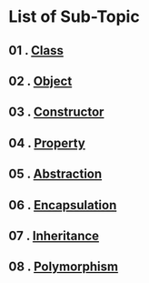 # List of Sub-Topic

## 01 . [**Class**](https://github.com/nayanR3/SkillMineCodes/blob/master/mdFiles/oops.md)

## 02 . [**Object**](https://github.com/nayanR3/SkillMineCodes/blob/master/mdFiles/oops.md)

## 03 . [**Constructor**](https://github.com/nayanR3/SkillMineCodes/blob/master/mdFiles/oops.md)

## 04 . [**Property**](https://github.com/nayanR3/SkillMineCodes/blob/master/mdFiles/oops.md)

## 05 . [**Abstraction**](https://github.com/nayanR3/SkillMineCodes/blob/master/mdFiles/oops.md)

## 06 . [**Encapsulation**](https://github.com/nayanR3/SkillMineCodes/blob/master/mdFiles/array.md)

## 07 . [**Inheritance**](https://github.com/nayanR3/SkillMineCodes/blob/master/mdFiles/string.md)

## 08 . [**Polymorphism**](https://github.com/nayanR3/SkillMineCodes/blob/master/mdFiles/excep.md)